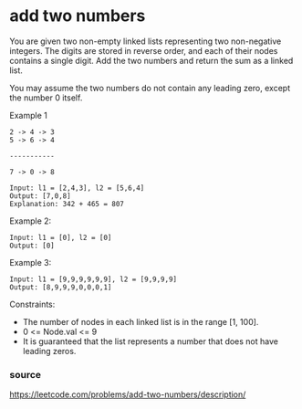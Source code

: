 # add two numbers

You are given two non-empty linked lists representing two non-negative integers.
The digits are stored in reverse order, and each of their nodes contains a 
single digit. Add the two numbers and return the sum as a linked list.

You may assume the two numbers do not contain any leading zero, except the 
number 0 itself.

Example 1

```
2 -> 4 -> 3
5 -> 6 -> 4

-----------

7 -> 0 -> 8
```


```
Input: l1 = [2,4,3], l2 = [5,6,4]
Output: [7,0,8]
Explanation: 342 + 465 = 807
```

Example 2:

```
Input: l1 = [0], l2 = [0]
Output: [0]
```


Example 3:

```
Input: l1 = [9,9,9,9,9,9], l2 = [9,9,9,9]
Output: [8,9,9,9,0,0,0,1]
```

Constraints:

* The number of nodes in each linked list is in the range [1, 100].
* 0 <= Node.val <= 9
* It is guaranteed that the list represents a number that does not have leading zeros.

### source

https://leetcode.com/problems/add-two-numbers/description/

